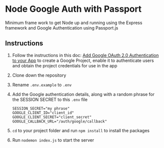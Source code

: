 # Node Google Auth with Passport

Minimum frame work to get Node up and running using the Express framework and Google Authentication using Passport.js

## Instructions

1. Follow the instructions in this doc: [Add Google OAuth 2.0
   Authentication to your App](https://docs.google.com/document/d/1DkJOQuLMotBMFUGABxQIOk9Pb5Mrp--lX6t-CzcYkDc/edit?usp=sharing) to create a Google Project, enable it to authenticate users and obtain the project credentials for use in the app
1. Clone down the repository
1. Rename `.env.example` to `.env`
1. Add the Google authentication details, along with a random phrase for the SESSION SECRET to this `.env` file

   ```
   SESSION_SECRET="my phrase"
   GOOGLE_CLIENT_ID="client_id"
   GOOGLE_CLIENT_SECRET="client_secret"
   GOOGLE_CALLBACK_URL="/auth/google/callback"
   ```

1. `cd` to your project folder and run `npm install` to install the packages
1. Run `nodemon index.js` to start the server
